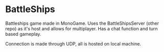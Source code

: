 # BattleShips
Battleships game made in MonoGame.
Uses the BattleShipsServer (other repo) as it's host and allows for multiplayer.
Has a chat function and turn based gameplay.

Connection is made through UDP, all is hosted on local machine.
